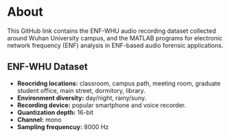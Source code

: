 # About

This GitHub link contains the ENF-WHU audio recording dataset collected around Wuhan University campus, and the MATLAB programs for electronic network frequency (ENF) analysis in ENF-based audio forensic applications.

## ENF-WHU Dataset
- **Reocridng locations:** classroom, campus path, meeting room, graduate student office, main street, dormitory, library.
- **Environment diversity:** day/night, rainy/suny.
- **Recording device:** popular smartphone and voice recorder.
- **Quantization depth:** 16-bit
- **Channel:** mono
- **Sampling frequencuy:** 8000 Hz


